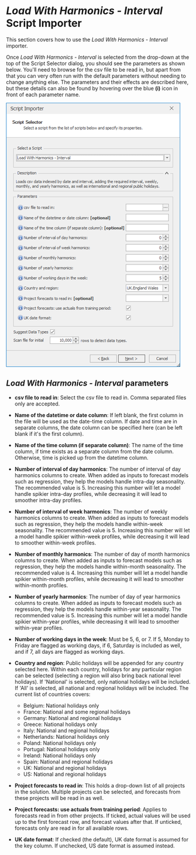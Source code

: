 
# *Load With Harmonics - Interval* Script Importer

This section covers how to use the *Load With Harmonics - Interval* importer. 

Once *Load With Harmonics - Interval* is selected from the drop-down at the top of the Script Selector dialog, you should see the parameters as shown below. You'll need to browse for the csv file to be read in, but apart from that you can very often run with the default parameters without needing to change anything else. The parameters and their effects are described here, but these details can also be found by hovering over the blue **(i)** icon in front of each parameter name.

![Load With Harmonics Interval](imgs/ScriptImporter_LoadWithHarmonicsInterval.png) 

## *Load With Harmonics - Interval* parameters

- **csv file to read in**: Select the csv file to read in. Comma separated files only are accepted.
- **Name of the datetime or date column**: If left blank, the first column in the file will be used as the date-time column. If date and time are in separate columns, the date column can be specified here (can be left blank if it's the first column).
- **Name of the time column (if separate column)**: The name of the time column, if time exists as a separate column from the date column. Otherwise, time is picked up from the datetime column.
- **Number of interval of day harmonics**: The number of interval of day harmonics columns to create. When added as inputs to forecast models
such as regression, they help the models handle intra-day seasonality. The recommended value is 5. Increasing this number will let a model handle spikier intra-day profiles, while decreasing it will lead to smoother intra-day profiles.
- **Number of interval of week harmonics**: The number of weekly harmonics columns to create. When added as inputs to forecast models such as regression, they help the models handle within-week seasonality. The recommended value is 5. Increasing this number will let a model handle spikier within-week profiles,
while decreasing it will lead to smoother within-week profiles.
- **Number of monthly harmonics**: The number of day of month harmonics columns to create. When added as inputs to forecast models such as regression, they help the models handle within-month seasonality. The recommended value is 4. Increasing this number will let a model handle spikier within-month profiles, while decreasing it will lead to smoother within-month profiles.
- **Number of yearly harmonics**: The number of day of year harmonics columns to create. When added as inputs to forecast models such as regression, they help the models handle within-year seasonality. The recommended value is 5. Increasing this number will let a model handle spikier within-year profiles, while decreasing it will lead to smoother within-year profiles.
- **Number of working days in the week**: Must be 5, 6, or 7. If 5, Monday to Friday are flagged as working days, if 6, Saturday is included as well, and if 7, all days are flagged as working days.
- **Country and region**: Public holidays will be appended for any country selected here. 
Within each country, holidays for any particular region can be selected (selecting a region will also bring back national level holidays). If 'National' is selected, only national holidays will be included. If 'All' is selected, all national and regional holidays will be included. The current list of countries covers:
    
    * Belgium: National holidays only
    * France: National and some regional holidays
    * Germany: National and regional holidays
    * Greece: National holidays only
    * Italy: National and regional holidays
    * Netherlands: National holidays only
    * Poland: National holidays only
    * Portugal: National holidays only
    * Ireland: National holidays only
    * Spain: National and regional holidays
    * UK: National and regional holidays
    * US: National and regional holidays
    
- **Project forecasts to read in**: This holds a drop-down list of all projects in the solution. Multiple projects can be selected, and forecasts from these projects will be read in as well. 
- **Project forecasts: use actuals from training period**: Applies to forecasts read in from other projects. If ticked, actual values will be used up to the first forecast row, and forecast values after that. If unticked, forecasts only are read in for all available rows.
- **UK date format**: If checked (the default), UK date format is assumed for the key column. If unchecked, US date format is assumed instead.



